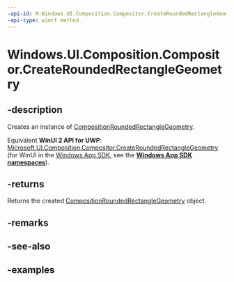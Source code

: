 ```yaml
---
-api-id: M:Windows.UI.Composition.Compositor.CreateRoundedRectangleGeometry
-api-type: winrt method
---
```


<!-- Method syntax.
public CompositionRoundedRectangleGeometry Compositor.CreateRoundedRectangleGeometry()
-->

# Windows.UI.Composition.Compositor.CreateRoundedRectangleGeometry

## -description

Creates an instance of [CompositionRoundedRectangleGeometry](compositionroundedrectanglegeometry.md).

Equivalent **WinUI 2 API for UWP**: [Microsoft.UI.Composition.Compositor.CreateRoundedRectangleGeometry](/windows/winui/api/microsoft.ui.composition.compositor.createroundedrectanglegeometry) (for WinUI in the [Windows App SDK](/windows/apps/windows-app-sdk/), see the **[Windows App SDK namespaces](/windows/windows-app-sdk/api/winrt/)**).

## -returns

Returns the created [CompositionRoundedRectangleGeometry](compositionroundedrectanglegeometry.md) object.

## -remarks

## -see-also

## -examples

